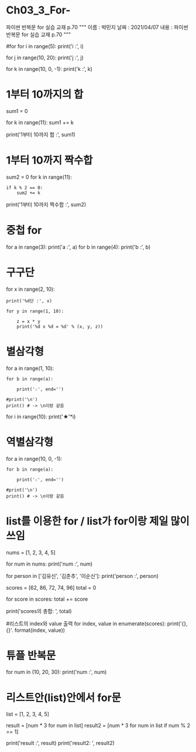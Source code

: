 # Ch03_3_For-
파이썬 반복문 for 실습 교재 p.70
"""
이름 : 박민지
날짜 : 2021/04/07
내용 : 파이썬 반복문 for 실습 교재 p.70
"""

#for
for i in range(5):
    print('i :', i)

for j in range(10, 20):
    print('j :', j)

for k in range(10, 0, -1):
    print('k :', k)

# 1부터 10까지의 합
sum1 = 0

for k in range(11):
    sum1 += k

print('1부터 10까지 합 :', sum1)

# 1부터 10까지 짝수합
sum2 = 0
for k in range(11):

    if k % 2 == 0:
        sum2 += k

print('1부터 10까지 짝수합 :', sum2)

# 중첩 for
for a in range(3):
    print('a :', a)
    for b in range(4):
        print('b :', b)

# 구구단
for x in range(2, 10):

    print('%d단 :', x)

    for y in range(1, 10):

        z = x * y
        print('%d x %d = %d' % (x, y, z))

# 별삼각형
for a in range(1, 10):

    for b in range(a):

        print('☆', end='')

    #print('\n')
    print() # -> \n이랑 같음

for i in range(10):
    print('★'*i)

# 역별삼각형
for a in range(10, 0, -1):

    for b in range(a):

        print('☆', end='')

    #print('\n')
    print() # -> \n이랑 같음


# list를 이용한 for / list가 for이랑 제일 많이 쓰임
nums = [1, 2, 3, 4, 5]

for num in nums:
    print('num :', num)

for person in ['김유신', '김춘추', '이순신']:
    print('person :', person)

scores = [62, 86, 72, 74, 96]
total = 0

for score in scores:
    total += score

print('scores의 총합: ', total)

#리스트의 index와 value 출력
for index, value in enumerate(scores):
    print('{},{}'. format(index, value))

# 튜플 반복문
for num in (10, 20, 30):
    print('num :', num)

# 리스트안(list)안에서 for문
list = [1, 2, 3, 4, 5]

result = [num * 3 for num in list]
result2 = [num * 3 for num in list if num % 2 == 1]

print('result :', result)
print('result2: ', result2)
